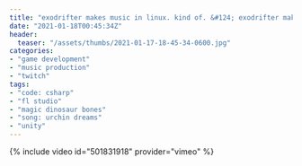 ```yaml
---
title: "exodrifter makes music in linux. kind of. &#124; exodrifter makes a game in linux. kind of."
date: "2021-01-18T00:45:34Z"
header:
  teaser: "/assets/thumbs/2021-01-17-18-45-34-0600.jpg"
categories:
- "game development"
- "music production"
- "twitch"
tags:
- "code: csharp"
- "fl studio"
- "magic dinosaur bones"
- "song: urchin dreams"
- "unity"
---
```

{% include video id="501831918" provider="vimeo" %}
